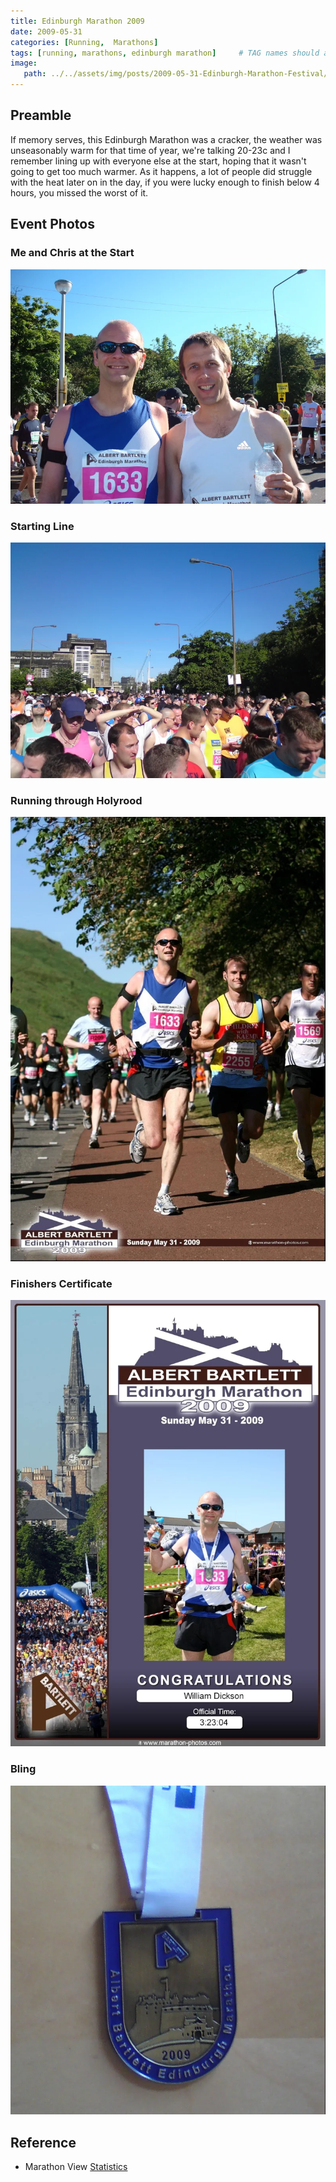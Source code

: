 ```yaml
---
title: Edinburgh Marathon 2009
date: 2009-05-31
categories: [Running,  Marathons]
tags: [running, marathons, edinburgh marathon]     # TAG names should always be lowercase
image:
   path: ../../assets/img/posts/2009-05-31-Edinburgh-Marathon-Festival/Edinburgh-Marathon-2009.webp
---
```


## Preamble

If memory serves, this Edinburgh Marathon was a cracker, the weather was unseasonably warm for that time of year, we're talking 20-23c and I remember lining up with everyone else at the start, hoping that it wasn't going to get too much warmer. As it happens, a lot of people did struggle with the heat later on in the day, if you were lucky enough to finish below 4 hours, you missed the worst of it.

## Event Photos

### Me and Chris at the Start

![Me and Chris at the Start](../../assets/img/posts/2009-05-31-Edinburgh-Marathon-Festival/Me_and_Chris_Start.webp)

### Starting Line

![The Starting Line](../../assets/img/posts/2009-05-31-Edinburgh-Marathon-Festival/Start_of_Marathon.webp)

### Running through Holyrood

![Running through Holyrood](../../assets/img/posts/2009-05-31-Edinburgh-Marathon-Festival/Me_Through_Holyrood.webp)

### Finishers Certificate

![Finishers Certificate](../../assets/img/posts/2009-05-31-Edinburgh-Marathon-Festival/Finishers_Certificate.webp)

### Bling

![Bling](../../assets/img/posts/2009-05-31-Edinburgh-Marathon-Festival/Medal.webp)

## Reference

* Marathon View [Statistics](https://marathonview.net/race/98394)
